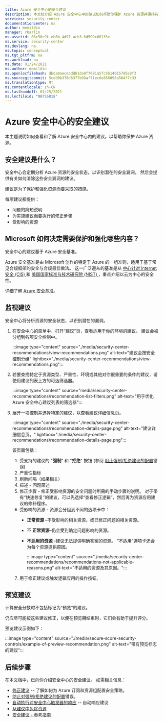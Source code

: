 ```yaml
---
title: Azure 安全中心的安全建议
description: 本文档介绍 Azure 安全中心中的建议如何帮助你保护 Azure 资源并保持符合安全策略。
services: security-center
documentationcenter: na
author: memildin
manager: rkarlin
ms.assetid: 86c50c9f-eb6b-4d97-acb3-6d599c06133e
ms.service: security-center
ms.devlang: na
ms.topic: conceptual
ms.tgt_pltfrm: na
ms.workload: na
ms.date: 01/24/2021
ms.author: memildin
ms.openlocfilehash: dbda0aecdadd81da0f7681a5fc9b140157d5e8f3
ms.sourcegitcommit: 5cdd0b378d6377b98af71ec8e886098a504f7c33
ms.translationtype: MT
ms.contentlocale: zh-CN
ms.lasthandoff: 01/25/2021
ms.locfileid: "98756818"
---
```

# <a name="security-recommendations-in-azure-security-center"></a>Azure 安全中心的安全建议 

本主题说明如何查看和了解 Azure 安全中心内的建议，以帮助你保护 Azure 资源。


## <a name="what-are-security-recommendations"></a>安全建议是什么？

安全中心会定期分析 Azure 资源的安全状态，以识别潜在的安全漏洞。 然后会提供有关如何消除这些安全漏洞的建议。

建议是为了保护和强化资源而要采取的措施。 

每项建议都提供：

- 问题的简短说明
- 为实施建议而要执行的修正步骤
- 受影响的资源

## <a name="how-does-microsoft-decide-what-needs-securing-and-hardening"></a>Microsoft 如何决定需要保护和强化哪些内容？

安全中心的建议基于 Azure 安全基准。 

Azure 安全基准是由 Microsoft 创作的特定于 Azure 的一组准则，适用于基于常见合规框架的安全与合规最佳做法。 这一广泛遵从的基准是从 [中心针对 Internet 安全 (CIS) ](https://www.cisecurity.org/benchmark/azure/) 和 [美国国家标准与技术研究院 (NIST) ](https://www.nist.gov/) ，重点介绍以云为中心的安全性。

详细了解 [Azure 安全基准](../security/benchmarks/introduction.md)。

## <a name="monitor-recommendations"></a>监视建议 <a name="monitor-recommendations"></a>

安全中心将分析资源的安全状态，以识别潜在的漏洞。 

1. 在安全中心的菜单中，打开“建议”页，查看适用于你的环境的建议。 建议会被分组到各项安全控制中。

    :::image type="content" source="./media/security-center-recommendations/view-recommendations.png" alt-text="建议会按安全控制分组" lightbox="./media/security-center-recommendations/view-recommendations.png":::

1. 若要查找特定于资源类型、严重性、环境或其他对你很重要的条件的建议，请使用建议列表上方的可选筛选器。

    :::image type="content" source="media/security-center-recommendations/recommendation-list-filters.png" alt-text="用于优化 Azure 安全中心建议列表的筛选器":::

1. 展开一项控制并选择特定的建议，以查看建议详细信息页。

    :::image type="content" source="./media/security-center-recommendations/recommendation-details-page.png" alt-text="建议详细信息页。" lightbox="./media/security-center-recommendations/recommendation-details-page.png":::

    该页面包括：

    1. 受支持的建议的 "**强制**" 和 "**拒绝**" 按钮 (参阅 [阻止强制/拒绝建议的配置](prevent-misconfigurations.md)错误) 
    1. 严重性指标
    1. 刷新间隔（如果相关） 
    1. 描述 - 问题简述
    1. 修正步骤 - 修正受影响资源的安全问题时所需的手动步骤的说明。 对于带有“快速修复”的建议，可以先选择“查看修正逻辑”，然后再为资源应用建议的修补程序。 
    1. 受影响的资源 - 资源会分组到不同的选项卡中：
        - **正常资源** –不受影响的相关资源，或已修正问题的相关资源。
        - 不 **正常资源**–仍会受到确定问题影响的资源。
        - **不适用的资源** –建议无法提供明确答案的资源。 “不适用”选项卡还会为每个资源提供原因。 

            :::image type="content" source="./media/security-center-recommendations/recommendations-not-applicable-reasons.png" alt-text="不适用的资源及其原因。":::
    1. 用于修正建议或触发逻辑应用的操作按钮。

## <a name="preview-recommendations"></a>预览建议

计算安全分数时不包括标记为“预览”的建议。

仍应尽可能按这些建议修正，以便在预览期结束时，它们会有助于提升评分。

预览建议示例如下：

:::image type="content" source="./media/secure-score-security-controls/example-of-preview-recommendation.png" alt-text="带有预览标志的建议":::
 
## <a name="next-steps"></a>后续步骤

在本文档中，已向你介绍安全中心的安全建议。 如需相关信息：

- [修正建议](security-center-remediate-recommendations.md) -- 了解如何为 Azure 订阅和资源组配置安全策略。
- [防止对强制/拒绝建议的配置](prevent-misconfigurations.md)错误。
- [自动执行对安全中心触发器的响应](workflow-automation.md) -- 自动响应建议
- [从建议中免除资源](exempt-resource.md)
- [安全建议 - 参考指南](recommendations-reference.md)